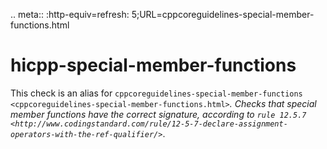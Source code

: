 .. meta:: :http-equiv=refresh:
5;URL=cppcoreguidelines-special-member-functions.html

hicpp-special-member-functions
==============================

This check is an alias for
`cppcoreguidelines-special-member-functions <cppcoreguidelines-special-member-functions.html>`*.
Checks that special member functions have the correct signature,
according to
`rule 12.5.7 <http://www.codingstandard.com/rule/12-5-7-declare-assignment-operators-with-the-ref-qualifier/>`*.
